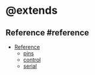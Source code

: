 # @extends

## Reference #reference

* [Reference](/reference)
    * [pins](/reference/pins)
    * [control](/reference/control)
    * [serial](/reference/serial)
